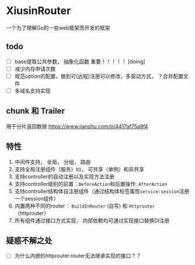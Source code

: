 # XiusinRouter #
一个为了理解Go的一些web框架而开发的框架

## todo ##
 - [ ] base提取公共参数， 抽象化函数 重要！！！！！ [doing]
 - [ ] 减少内存申请次数
 - [ ] 规范option的配置，做到可(远程)注册可以修改，多驱动方式， ？合并配置文件
 - [ ] 多域名支持实现
 
## chunk 和 Trailer ##
用于分片返回数据
https://www.jianshu.com/p/4417af75a9f4
 
## 特性 ##
1. 中间件支持， 全局， 分组， 路由
2. 支持全局注册组件（服务）`DI`， 可共享（单例）和非共享
3. 支持controller的自动注册以及实现方法注册
4. 支持controller级别的前置：`BeforeAction`和后置操作: `AfterAction`
5. 支持controller结构体自注册组件（通过结构体标签属性`service:session`注册一个session组件）
6. 内置两种不同的router： `BuildInRouter` (自写) 和 `Httprouter` （httprouter）
7. 所有组件通过接口方式实现， 内部依赖均可通过实现接口替换DI注册
 
## 疑惑不解之处 ##
 - [ ] 为什么内嵌的httprouter.router无法继承实现的接口？？


